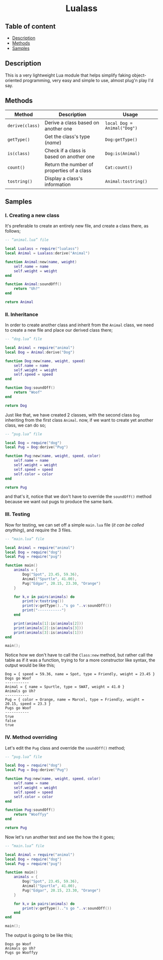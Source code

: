 <p align="center">
    <h1 align="center">Lualass</h1>
</p>

## Table of content
* [Description](#description)
* [Methods](#methods)
* [Samples](#samples)

## Description
This is a very lightweight Lua module that helps simplify faking object-oriented programming, very easy and simple to use, almost plug'n play I'd say.

## Methods
|Method         |Description                               |Usage                       |
|---------------|------------------------------------------|----------------------------|
|`derive(class)`|Derive a class based on another one       |`local Dog = Animal("Dog")` |
|`getType()`    |Get the class's type (_name_)             |`Dog:getType()`             |
|`is(class)`    |Check if a class is based on another one  |`Dog:is(Animal)`            |
|`count()`      |Return the number of properties of a class|`Cat:count()`               |
|`tostring()`   |Display a class's information             |`Animal:tostring()`         |

## Samples
### I. **Creating a new class**
It's preferable to create an entirely new file, and create a class there, as follows;
```lua
-- “animal.lua” file

local Lualass = require("lualass")
local Animal = Lualass:derive("Animal")

function Animal:new(name, weight)
    self.name = name
    self.weight = weight
end

function Animal:soundOff()
    return "Uh?"
end

return Animal
```

### II. **Inheritance**
In order to create another class and inherit from the `Animal` class, we need to create a new file and place our derived class there;
```lua
-- “dog.lua” file

local Animal = require("animal")
local Dog = Animal:derive("Dog")

function Dog:new(name, weight, speed)
    self.name = name
    self.weight = weight
    self.speed = speed
end

function Dog:soundOff()
    return "Woof"
end

return Dog
```
Just like that, we have created 2 classes, with the second class `Dog` inheriting from the first class `Animal`. now, if we want to create yet another class, we can do so;

```Lua
-- “pug.lua” file

local Dog = require("dog")
local Pug = Dog:derive("Pug")

function Pug:new(name, weight, speed, color)
    self.name = name
    self.weight = weight
    self.speed = speed
    self.color = color
end

return Pug
```
and that's it, notice that we don't have to override the `soundOff()` method because we want out pugs to produce the same bark.

### III. **Testing**
Now for testing, we can set off a simple `main.lua` file (_it can be called anything_), and require the 3 files.

```lua
-- “main.lua” file

local Animal = require("animal")
local Dog = require("dog")
local Pug = require("pug")

function main()
    animals = {
        Dog("Spot", 23.45, 59.36),
        Animal("Spurtle", 41.00),
        Pug("Edgar", 20.15, 23.30, "Orange")
    }

    for k,v in pairs(animals) do
        print(v:tostring())
        print(v:getType().."s go "..v:soundOff())
        print("-----------")
    end

    print(animals[1]:is(animals[2]))
    print(animals[2]:is(animals[3]))
    print(animals[3]:is(animals[1]))
end

main();
```
Notice how we don't have to call the `Class:new` method, but rather call the table as if it was a function, trying to for a more constructor like syntax, the output would be like this;
```
Dog = { speed = 59.36, name = Spot, type = Friendly, weight = 23.45 }
Dogs go Woof
-----------
Animal = { name = Spurtle, type = SWAT, weight = 41.0 }
Animals go Uh?
-----------
Pug = { color = Orange, name = Marcel, type = Friendly, weight = 20.15, speed = 23.3 }
Pugs go Woof
-----------
true
false
true
```

### IV. **Method overriding**
Let's edit the `Pug` class and override the `soundOff()` method;

```Lua
-- “pug.lua” file

local Dog = require("dog")
local Pug = Dog:derive("Pug")

function Pug:new(name, weight, speed, color)
    self.name = name
    self.weight = weight
    self.speed = speed
    self.color = color
end

function Pug:soundOff()
    return "Wooffyy"
end

return Pug
```
Now let's run another test and see the how the it goes;

```lua
-- “main.lua” file

local Animal = require("animal")
local Dog = require("dog")
local Pug = require("pug")

function main()
    animals = {
        Dog("Spot", 23.45, 59.36),
        Animal("Spurtle", 41.00),
        Pug("Edgar", 20.15, 23.30, "Orange")
    }

    for k,v in pairs(animals) do
        print(v:getType().."s go "..v:soundOff())
    end
end

main();
```
The output is going to be like this;
```
Dogs go Woof
Animals go Uh?
Pugs go Wooffyy
```
